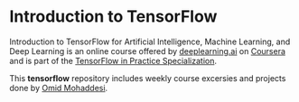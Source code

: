 # Introduction to TensorFlow

Introduction to TensorFlow for Artificial Intelligence, Machine Learning, and Deep Learning is an online course offered by [deeplearning.ai](https://www.deeplearning.ai/) on [Coursera](https://www.coursera.org/learn/introduction-tensorflow) and is part of the [TensorFlow in Practice Specialization](https://www.coursera.org/specializations/tensorflow-in-practice).

This **tensorflow** repository includes weekly course excersies and projects done by [Omid Mohaddesi](https://github.com/Omidmohaddesi).
